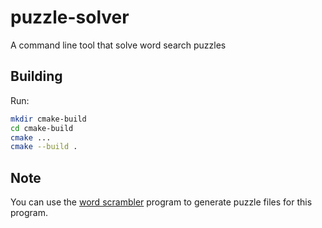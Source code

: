 # puzzle-solver
A command line tool that solve word search puzzles

## Building
Run:
```sh
mkdir cmake-build
cd cmake-build
cmake ...
cmake --build .
```
## Note
You can use the [word scrambler](https://github.com/zenon8adams/WordScrambler) program
to generate puzzle files for this program.